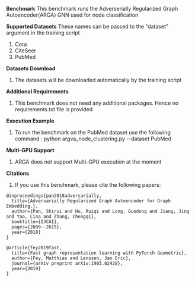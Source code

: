 **Benchmark**
This benchmark runs the Adverserially Regularized Graph Autoencoder(ARGA) GNN used for node classification

**Supported Datasets**
These names can be passed to the "dataset" argument in the training script
1. Cora
2. CiteSeer
3. PubMed



**Datasets Download**
1. The datasets will be downloaded automatically by the training script


**Additional Requirements**
1. This benchmark does not need any additional packages. Hence no requirements.txt file is provided

**Execution Example**
1. To run the benchmark on the PubMed dataset use the following command : python argva_node_clustering.py --dataset PubMed

**Multi-GPU Support**
1. ARGA does not support Multi-GPU execution at the moment


**Citations**
1. If you use this benchmark, please cite the following papers:

```
@inproceedings{pan2018adversarially,
  title={Adversarially Regularized Graph Autoencoder for Graph Embedding.},
  author={Pan, Shirui and Hu, Ruiqi and Long, Guodong and Jiang, Jing and Yao, Lina and Zhang, Chengqi},
  booktitle={IJCAI},
  pages={2609--2615},
  year={2018}
}
```


```
@article{fey2019fast,
  title={Fast graph representation learning with PyTorch Geometric},
  author={Fey, Matthias and Lenssen, Jan Eric},
  journal={arXiv preprint arXiv:1903.02428},
  year={2019}
}
```

